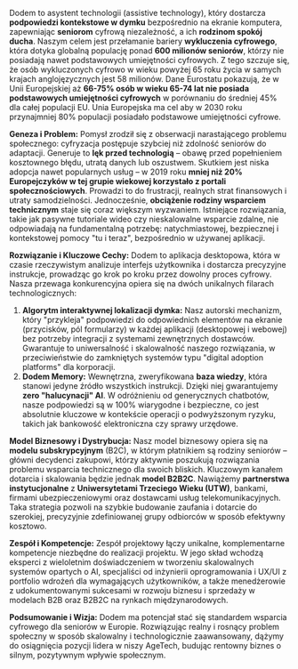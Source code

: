 Dodem to asystent technologii (assistive technology), który dostarcza **podpowiedzi kontekstowe w dymku** bezpośrednio na ekranie komputera, zapewniając **seniorom** cyfrową niezależność, a ich **rodzinom spokój ducha**. Naszym celem jest przełamanie bariery **wykluczenia cyfrowego**, która dotyka globalną populację ponad **600 milionów seniorów**, którzy nie posiadają nawet podstawowych umiejętności cyfrowych. Z tego szczuje się, że osób wykluczonych cyfrowo w wieku powyżej 65 roku życia w samych krajach anglojęzycznych jest 58 milionów.
Dane Eurostatu pokazują, że w Unii Europejskiej aż **66-75% osób w wieku 65-74 lat nie posiada podstawowych umiejętności cyfrowych** w porównaniu do średniej 45% dla całej populacji EU. Unia Europejska ma cel aby w 2030 roku przynajmniej 80% populacji posiadało podstawowe umiejętności cyfrowe.

**Geneza i Problem:** Pomysł zrodził się z obserwacji narastającego problemu społecznego: cyfryzacja postępuje szybciej niż zdolność seniorów do adaptacji. Generuje to **lęk przed technologią** – obawę przed popełnieniem kosztownego błędu, utratą danych lub oszustwem. Skutkiem jest niska adopcja nawet popularnych usług – w 2019 roku **mniej niż 20% Europejczyków w tej grupie wiekowej korzystało z portali społecznościowych**. Prowadzi to do frustracji, realnych strat finansowych i utraty samodzielności. Jednocześnie, **obciążenie rodziny wsparciem technicznym** staje się coraz większym wyzwaniem. Istniejące rozwiązania, takie jak pasywne tutoriale wideo czy nieskalowalne wsparcie zdalne, nie odpowiadają na fundamentalną potrzebę: natychmiastowej, bezpiecznej i kontekstowej pomocy "tu i teraz", bezpośrednio w używanej aplikacji.

**Rozwiązanie i Kluczowe Cechy:** Dodem to aplikacja desktopowa, która w czasie rzeczywistym analizuje interfejs użytkownika i dostarcza precyzyjne instrukcje, prowadząc go krok po kroku przez dowolny proces cyfrowy. Nasza przewaga konkurencyjna opiera się na dwóch unikalnych filarach technologicznych:

1.  **Algorytm interaktywnej lokalizacji dymka:** Nasz autorski mechanizm, który "przykleja" podpowiedzi do odpowiednich elementów na ekranie (przycisków, pól formularzy) w każdej aplikacji (desktopowej i webowej) bez potrzeby integracji z systemami zewnętrznych dostawców. Gwarantuje to uniwersalność i skalowalność naszego rozwiązania, w przeciwieństwie do zamkniętych systemów typu "digital adoption platforms" dla korporacji.
2.  **Dodem Memory:** Wewnętrzna, zweryfikowana **baza wiedzy**, która stanowi jedyne źródło wszystkich instrukcji. Dzięki niej gwarantujemy **zero "halucynacji" AI**. W odróżnieniu od generycznych chatbotów, nasze podpowiedzi są w 100% wiarygodne i bezpieczne, co jest absolutnie kluczowe w kontekście operacji o podwyższonym ryzyku, takich jak bankowość elektroniczna czy sprawy urzędowe.

**Model Biznesowy i Dystrybucja:** Nasz model biznesowy opiera się na **modelu subskrypcyjnym** (B2C), w którym płatnikiem są rodziny seniorów – główni decydenci zakupowi, którzy aktywnie poszukują rozwiązania problemu wsparcia technicznego dla swoich bliskich. Kluczowym kanałem dotarcia i skalowania będzie jednak **model B2B2C**. Nawiążemy **partnerstwa instytucjonalne** z **Uniwersytetami Trzeciego Wieku (UTW)**, bankami, firmami ubezpieczeniowymi oraz dostawcami usług telekomunikacyjnych. Taka strategia pozwoli na szybkie budowanie zaufania i dotarcie do szerokiej, precyzyjnie zdefiniowanej grupy odbiorców w sposób efektywny kosztowo.

**Zespół i Kompetencje:** Zespół projektowy łączy unikalne, komplementarne kompetencje niezbędne do realizacji projektu. W jego skład wchodzą eksperci z wieloletnim doświadczeniem w tworzeniu skalowalnych systemów opartych o AI, specjaliści od inżynierii oprogramowania i UX/UI z portfolio wdrożeń dla wymagających użytkowników, a także menedżerowie z udokumentowanymi sukcesami w rozwoju biznesu i sprzedaży w modelach B2B oraz B2B2C na rynkach międzynarodowych.

**Podsumowanie i Wizja:** Dodem ma potencjał stać się standardem wsparcia cyfrowego dla seniorów w Europie. Rozwiązując realny i rosnący problem społeczny w sposób skalowalny i technologicznie zaawansowany, dążymy do osiągnięcia pozycji lidera w niszy AgeTech, budując rentowny biznes o silnym, pozytywnym wpływie społecznym.
